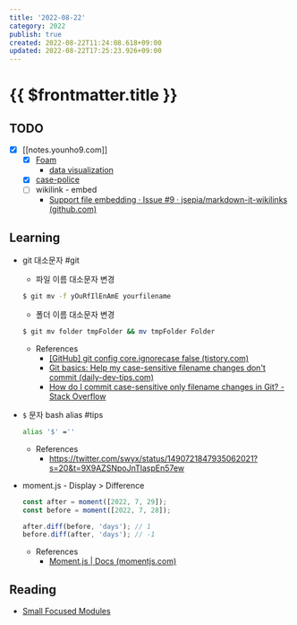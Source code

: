 ```yaml
---
title: '2022-08-22'
category: 2022
publish: true
created: 2022-08-22T11:24:08.618+09:00
updated: 2022-08-22T17:25:23.926+09:00
---
```


# {{ $frontmatter.title }}

## TODO

- [x] [[notes.younho9.com]]
  - [x] [Foam](https://github.com/foambubble/foam)
    - [data visualization](https://github.com/foambubble/foam/blob/master/packages/foam-vscode/static/dataviz/index.html)
  - [x] [case-police](https://github.com/antfu/case-police)
  - [ ] wikilink - embed
    - [Support file embedding · Issue #9 · jsepia/markdown-it-wikilinks (github.com)](https://github.com/jsepia/markdown-it-wikilinks/issues/9)

## Learning

- git 대소문자 #git
  - 파일 이름 대소문자 변경
  ```sh
  $ git mv -f yOuRfIlEnAmE yourfilename
  ```
  - 폴더 이름 대소문자 변경
  ```sh
  $ git mv folder tmpFolder && mv tmpFolder Folder
  ```
  - References
    - [[GitHub] git config core.ignorecase false (tistory.com)](https://dlee0129.tistory.com/25)
    - [Git basics: Help my case-sensitive filename changes don't commit (daily-dev-tips.com)](https://daily-dev-tips.com/posts/git-basics-help-my-case-sensitive-filename-changes-dont-commit/)
    - [How do I commit case-sensitive only filename changes in Git? - Stack Overflow](https://stackoverflow.com/questions/17683458/how-do-i-commit-case-sensitive-only-filename-changes-in-git)
- `$` 문자 bash alias #tips
  ```sh
  alias '$' =''
  ```
  - References
    - https://twitter.com/swyx/status/1490721847935062021?s=20&t=9X9AZSNpoJnTlaspEn57ew
- moment.js - Display > Difference

  ```js
  const after = moment([2022, 7, 29]);
  const before = moment([2022, 7, 28]);

  after.diff(before, 'days'); // 1
  before.diff(after, 'days'); // -1
  ```

  - References
    - [Moment.js | Docs (momentjs.com)](https://momentjs.com/docs/#/displaying/difference/)

## Reading

- [Small Focused Modules](https://medium.com/sindre-sorhus/small-focused-modules-9238d977a92a)
